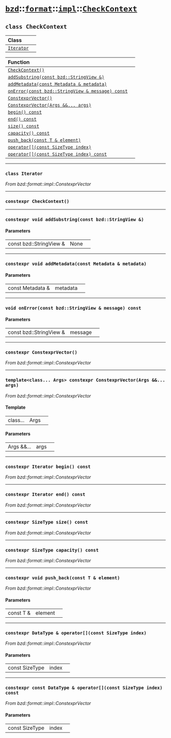 # [`bzd`](../../../../index.md)::[`format`](../../../index.md)::[`impl`](../../index.md)::[`CheckContext`](../index.md)

## `class CheckContext`


|Class||
|:---|:---|
|[`Iterator`](./index.md)||

|Function||
|:---|:---|
|[`CheckContext()`](./index.md)||
|[`addSubstring(const bzd::StringView &)`](./index.md)||
|[`addMetadata(const Metadata & metadata)`](./index.md)||
|[`onError(const bzd::StringView & message) const`](./index.md)||
|[`ConstexprVector()`](./index.md)||
|[`ConstexprVector(Args &&... args)`](./index.md)||
|[`begin() const`](./index.md)||
|[`end() const`](./index.md)||
|[`size() const`](./index.md)||
|[`capacity() const`](./index.md)||
|[`push_back(const T & element)`](./index.md)||
|[`operator[](const SizeType index)`](./index.md)||
|[`operator[](const SizeType index) const`](./index.md)||
------
### `class Iterator`
*From bzd::format::impl::ConstexprVector*


------
### `constexpr CheckContext()`

------
### `constexpr void addSubstring(const bzd::StringView &)`

#### Parameters
||||
|---:|:---|:---|
|const bzd::StringView &|None||
------
### `constexpr void addMetadata(const Metadata & metadata)`

#### Parameters
||||
|---:|:---|:---|
|const Metadata &|metadata||
------
### `void onError(const bzd::StringView & message) const`

#### Parameters
||||
|---:|:---|:---|
|const bzd::StringView &|message||
------
### `constexpr ConstexprVector()`
*From bzd::format::impl::ConstexprVector*


------
### `template<class... Args> constexpr ConstexprVector(Args &&... args)`
*From bzd::format::impl::ConstexprVector*


#### Template
||||
|---:|:---|:---|
|class...|Args||
#### Parameters
||||
|---:|:---|:---|
|Args &&...|args||
------
### `constexpr Iterator begin() const`
*From bzd::format::impl::ConstexprVector*


------
### `constexpr Iterator end() const`
*From bzd::format::impl::ConstexprVector*


------
### `constexpr SizeType size() const`
*From bzd::format::impl::ConstexprVector*


------
### `constexpr SizeType capacity() const`
*From bzd::format::impl::ConstexprVector*


------
### `constexpr void push_back(const T & element)`
*From bzd::format::impl::ConstexprVector*


#### Parameters
||||
|---:|:---|:---|
|const T &|element||
------
### `constexpr DataType & operator[](const SizeType index)`
*From bzd::format::impl::ConstexprVector*


#### Parameters
||||
|---:|:---|:---|
|const SizeType|index||
------
### `constexpr const DataType & operator[](const SizeType index) const`
*From bzd::format::impl::ConstexprVector*


#### Parameters
||||
|---:|:---|:---|
|const SizeType|index||
